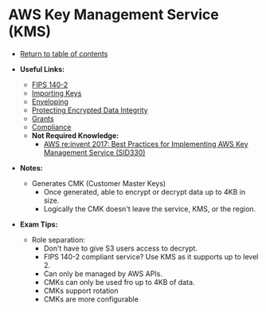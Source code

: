 # AWS Key Management Service (KMS)

* [Return to table of contents](../../../README.md)

* **Useful Links:**
  * [FIPS 140-2](https://en.wikipedia.org/wiki/FIPS_140-2)
  * [Importing Keys](https://docs.aws.amazon.com/kms/latest/developerguide/importing-keys.html)
  * [Enveloping](https://docs.aws.amazon.com/kms/latest/developerguide/concepts.html#enveloping)
  * [Protecting Encrypted Data Integrity](https://aws.amazon.com/blogs/security/how-to-protect-the-integrity-of-your-encrypted-data-by-using-aws-key-management-service-and-encryptioncontext/)
  * [Grants](https://docs.aws.amazon.com/kms/latest/developerguide/grants.html)
  * [Compliance](https://aws.amazon.com/kms/details/#compliance)
  * **Not Required Knowledge:**
    * [AWS re:invent 2017: Best Practices for Implementing AWS Key Management Service (SID330)](https://www.youtube.com/watch?v=X1eZjXQ55ec)

* **Notes:**
  * Generates CMK (Customer Master Keys)
    * Once generated, able to encrypt or decrypt data up to 4KB in size.
    * Logically the CMK doesn't leave the service, KMS, or the region.

* **Exam Tips:**
  * Role separation:
    * Don't have to give S3 users access to decrypt.
    * FIPS 140-2 compliant service? Use KMS as it supports up to level 2.
    * Can only be managed by AWS APIs.
    * CMKs can only be used fro up to 4KB of data.
    * CMKs support rotation
    * CMKs are more configurable
